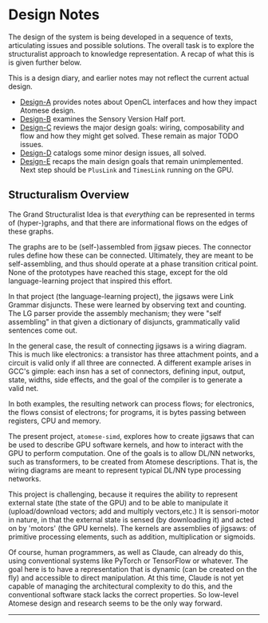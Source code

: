 Design Notes
============
The design of the system is being developed in a sequence of texts,
articulating issues and possible solutions. The overall task is to
explore the structuralist approach to knowledge representation. A recap
of what this is is given further below.

This is a design diary, and earlier notes may not reflect the current
actual design.

* [Design-A](./Design-A.md) provides notes about OpenCL interfaces and
  how they impact Atomese design.
* [Design-B](./Design-B.md) examines the Sensory Version Half port.
* [Design-C](./Design-C.md) reviews the major design goals: wiring,
  composability and flow and how they might get solved. These remain
  as major TODO issues.
* [Design-D](./Design-D.md) catalogs some minor design issues, all solved.
* [Design-E](./Design-E.md) recaps the main design goals that remain
  unimplemented. Next step should be `PlusLink` and `TimesLink` running
  on the GPU.

Structuralism Overview
----------------------
The Grand Structuralist Idea is that *everything* can be represented in
terms of (hyper-)graphs, and that there are informational flows on the
edges of these graphs.

The graphs are to be (self-)assembled from jigsaw pieces. The connector
rules define how these can be connected. Ultimately, they are meant to
be self-assembling, and thus should operate at a phase transition
critical point. None of the prototypes have reached this stage, except
for the old language-learning project that inspired this effort.

In that project (the language-learning project), the jigsaws were
Link Grammar disjuncts. These were learned by observing text and
counting. The LG parser provide the assembly mechanism; they were "self
assembling" in that given a dictionary of disjuncts, grammatically valid
sentences come out.

In the general case, the result of connecting jigsaws is a wiring diagram.
This is much like electronics: a transistor has three attachment points,
and a circuit is valid only if all three are connected. A different example
arises in GCC's gimple: each insn has a set of connectors, defining input,
output, state, widths, side effects, and the goal of the compiler is to
generate a valid net.

In both examples, the resulting network can process flows; for electronics,
the flows consist of electrons; for programs, it is bytes passing between
registers, CPU and memory.

The present project, `atomese-simd`, explores how to create jigsaws that
can be used to describe GPU software kernels, and how to interact with
the GPU to perform computation. One of the goals is to allow DL/NN
networks, such as transformers, to be created from Atomese descriptions.
That is, the wiring diagrams are meant to represent typical DL/NN type
processing networks.

This project is challenging, because it requires the ability to
represent external state (the state of the GPU) and to be able to
manipulate it (upload/download vectors; add and multiply vectors,etc.)
It is sensori-motor in nature, in that the external state is sensed
(by downloading it) and acted on by 'motors' (the GPU kernels). The
kernels are assemblies of jigsaws: of primitive processing elements,
such as addition, multiplication or sigmoids.

Of course, human programmers, as well as Claude, can already do this,
using conventional systems like PyTorch or TensorFlow or whatever. The
goal here is to have a representation that is dynamic (can be created on
the fly) and accessible to direct manipulation. At this time, Claude is
not yet capable of managing the architectural complexity to do this, and
the conventional software stack lacks the correct properties. So
low-level Atomese design and research seems to be the only way forward.

----

